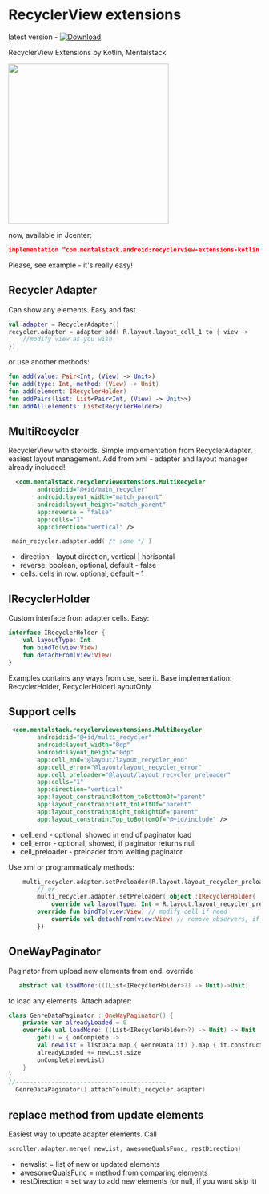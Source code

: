 # RecyclerView extensions

latest version - [ ![Download](https://api.bintray.com/packages/mentalstack/android/recyclerview-extensions-kotlin/images/download.svg) ](https://bintray.com/mentalstack/android/recyclerview-extensions-kotlin/_latestVersion)

RecyclerView Extensions by Kotlin, Mentalstack

<img src="https://github.com/mentalstack/recyclerview-extensions/blob/master/example.gif" width="320"/>

now, available in Jcenter:

```JSON
implementation "com.mentalstack.android:recyclerview-extensions-kotlin:$recycler_ver"
```

Please, see example - it's really easy!

## Recycler Adapter
Can show any elements. Easy and fast.
```kotlin
val adapter = RecyclerAdapter()
recycler.adapter = adapter add( R.layout.layout_cell_1 to { view -> 
	//modify view as you wish 
}) 
```

or use another methods:
```kotlin
fun add(value: Pair<Int, (View) -> Unit>)
fun add(type: Int, method: (View) -> Unit)
fun add(element: IRecyclerHolder) 
fun addPairs(list: List<Pair<Int, (View) -> Unit>>)
fun addAll(elements: List<IRecyclerHolder>)
```

## MultiRecycler
RecyclerView with steroids.
Simple implementation from RecyclerAdapter, easiest layout management. Add from xml - adapter and layout manager already included!
```xml
  <com.mentalstack.recyclerviewextensions.MultiRecycler
        android:id="@+id/main_recycler"
        android:layout_width="match_parent"
        android:layout_height="match_parent"
        app:reverse = "false" 
        app:cells="1"
        app:direction="vertical" />
```

```kotlin
 main_recycler.adapter.add( /* some */ )
```
 - direction - layout direction, vertical | horisontal
 - reverse: boolean, optional, default - false
 - cells: cells in row. optional, default - 1

## IRecyclerHolder
Custom interface from adapter cells. Easy:
```kotlin
interface IRecyclerHolder {
    val layoutType: Int
    fun bindTo(view:View)
    fun detachFrom(view:View)
}
```
Examples contains any ways from use, see it.
Base implementation: RecyclerHolder, RecyclerHolderLayoutOnly

## Support cells
```xml
 <com.mentalstack.recyclerviewextensions.MultiRecycler
        android:id="@+id/multi_recycler"
        android:layout_width="0dp"
        android:layout_height="0dp"
        app:cell_end="@layout/layout_recycler_end"
        app:cell_error="@layout/layout_recycler_error"
        app:cell_preloader="@layout/layout_recycler_preloader"
        app:cells="1"
        app:direction="vertical"
        app:layout_constraintBottom_toBottomOf="parent"
        app:layout_constraintLeft_toLeftOf="parent"
        app:layout_constraintRight_toRightOf="parent"
        app:layout_constraintTop_toBottomOf="@+id/include" />
```
- cell_end - optional, showed in end of paginator load
- cell_error - optional, showed, if paginator returns null
- cell_preloader - preloader from weiting paginator

Use xml or programmaticaly methods:
```kotlin
	multi_recycler.adapter.setPreloader(R.layout.layout_recycler_preloader)
        // or
        multi_recycler.adapter.setPreloader( object :IRecyclerHolder{
            override val layoutType: Int = R.layout.layout_recycler_preloader
	    override fun bindTo(view:View) // modify cell if need
            override val detachFrom(view:View) // remove observers, if need 
        })
```

## OneWayPaginator
Paginator from upload new elements from end.
override 
```kotlin 
   abstract val loadMore:(((List<IRecyclerHolder>?) -> Unit)->Unit)
```
to load any elements. Attach adapter:
```kotlin
class GenreDataPaginator : OneWayPaginator() {
    private var alreadyLoaded = 0
    override val loadMore: ((List<IRecyclerHolder>?) -> Unit) -> Unit
        get() = { onComplete ->
        val newList = listData.map { GenreData(it) }.map { it.constructViewCell2() }
        alreadyLoaded += newList.size
        onComplete(newList)
    }
}
//------------------------------------------
  GenreDataPaginator().attachTo(multi_recycler.adapter)
```

## replace method from update elements
Easiest way to update adapter elements. Call
```kotlin
scroller.adapter.merge( newList, awesomeQualsFunc, restDirection)
```
 - newslist = list of new or updated elements
 - awesomeQualsFunc = method from comparing elements
 - restDirection = set way to add new elements (or null, if you want skip it)

